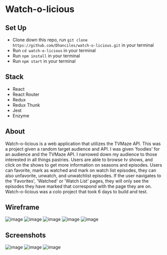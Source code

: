 # Watch-o-licious

## Set Up
 - Clone down this repo, run `git clone https://github.com/Dhanciles/watch-o-licious.git` in your terminal
 - Run `cd watch-o-licious` in your terminal
 - Run `npm install` in your terminal
 - Run `npm start` in your terminal
 
 ## Stack
  - React
  - React Router
  - Redux
  - Redux Thunk
  - Jest
  - Enzyme
 
 ## About
 Watch-o-licious is a web application that utilizes the TVMaze API. This was a project given a random target audience and API. I was given 'foodies' for an audience and the TVMaze API. I narrowed down my audience to those interested in all things pastries. Users are able to browse tv shows, and click on the shows to get more information on seasons and episodes. Users can favorite, mark as watched and mark on watch list episodes, they can also unfavorite, unwatch, and unwatchlist episodes. If the user navigates to the 'Favorites', 'Watched' or 'Watch List' pages, they will only see the episodes they have marked that correspond with the page they are on. Watch-o-licious was a colo project that took 6 days to build and test. 

## Wireframe
![image](https://user-images.githubusercontent.com/39439089/50883297-e049ad80-13a4-11e9-9e2b-8934c1f1d2ea.png)
![image](https://user-images.githubusercontent.com/39439089/50883309-e770bb80-13a4-11e9-8588-9fa8c9eee3eb.png)
![image](https://user-images.githubusercontent.com/39439089/50883317-ed669c80-13a4-11e9-92a1-62351861cd05.png)
![image](https://user-images.githubusercontent.com/39439089/50883319-f192ba00-13a4-11e9-8a0b-c58d32e9f3fb.png)
![image](https://user-images.githubusercontent.com/39439089/50883327-f5bed780-13a4-11e9-9a5d-1da41d5f35de.png)

## Screenshots
![image](https://user-images.githubusercontent.com/39439089/50883344-02433000-13a5-11e9-95cb-2942be0c94f2.png)
![image](https://user-images.githubusercontent.com/39439089/50883350-0707e400-13a5-11e9-933c-42ba58bf1ee6.png)
![image](https://user-images.githubusercontent.com/39439089/50883359-0b340180-13a5-11e9-844c-92d211ff79c2.png)
